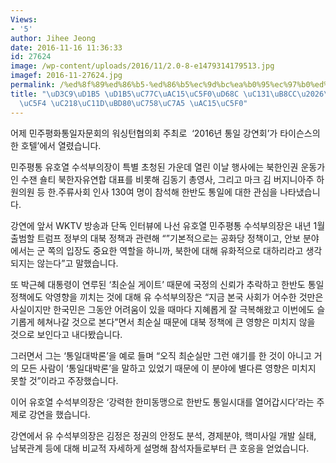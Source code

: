 ```yaml
---
Views:
- '5'
author: Jihee Jeong
date: 2016-11-16 11:36:33
id: 27624
image: /wp-content/uploads/2016/11/2.0-8-e1479314179513.jpg
imagef: 2016-11-27624.jpg
permalink: /%ed%8f%89%ed%86%b5-%ed%86%b5%ec%9d%bc%ea%b0%95%ec%97%b0%ed%9a%8c-%ec%84%b1%eb%a3%8c%ec%9c%a0%ed%98%b8%ec%97%b4-%ec%88%98%ec%84%9d%eb%b6%80%ec%9d%98%ec%9e%a5-%ea%b0%95%ec%97%b0/
title: "\uD3C9\uD1B5 \uD1B5\uC77C\uAC15\uC5F0\uD68C \uC131\uB8CC\u2026\uC720\uD638\
  \uC5F4 \uC218\uC11D\uBD80\uC758\uC7A5 \uAC15\uC5F0"
---
```


어제 민주평화통일자문회의 워싱턴협의회 주최로  ‘2016년 통일 강연회’가 타이슨스의 한 호텔’에서 열렸습니다.

민주평통 유호열 수석부의장이 특별 초청된 가운데 열린 이날 행사에는 북한인권 운동가인 수잰 숄티 북한자유연합 대표를 비롯해 김동기 총영사, 그리고 마크 김 버지니아주 하원의원 등 한.주류사회 인사 130여 명이 참석해 한반도 통일에 대한 관심을 나타냈습니다.

강연에 앞서 WKTV 방송과 단독 인터뷰에 나선 유호열 민주평통 수석부의장은 내년 1월 출범할 트럼프 정부의 대북 정책과 관련해 “”기본적으로는 공화당 정책이고, 안보 분야에서는 군 쪽의 입장도 중요한 역할을 하니까, 북한에 대해 유화적으로 대하리라고 생각되지는 않는다”고 말했습니다.

또 박근혜 대통령이 연루된 ‘최순실 게이트’ 때문에 국정의 신뢰가 추락하고 한반도 통일정책에도 악영향을 끼치는 것에 대해 유 수석부의장은 “지금 본국 사회가 어수한 것만은 사실이지만 한국민은 그동안 어려움이 있을 때마다 지혜롭게 잘 극복해왔고 이번에도 슬기롭게 헤쳐나갈 것으로 본다”면서 최순실 때문에 대북 정책에 큰 영향은 미치지 않을 것으로 보인다고 내다봤습니다.

그러면서 그는 ‘통일대박론’을 예로 들며 “오직 최순실만 그런 얘기를 한 것이 아니고 거의 모든 사람이 ‘통일대박론’을 말하고 있었기 때문에 이 분야에 별다른 영향은 미치지 못할 것”이라고 주장했습니다.

이어 유호열 수석부의장은 ‘강력한 한미동맹으로 한반도 통일시대를 열어갑시다’라는 주제로 강연을 했습니다.

강연에서 유 수석부의장은 김정은 정권의 안정도 분석, 경제분야, 핵미사일 개발 실태, 남북관계 등에 대해 비교적 자세하게 설명해 참석자들로부터 큰 호응을 얻었습니다.
